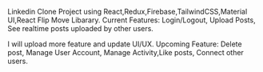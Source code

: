 Linkedin Clone Project using React,Redux,Firebase,TailwindCSS,Material UI,React Flip Move Libarary.
Current Features: Login/Logout, Upload Posts, See realtime posts uploaded by other users.

I will upload more feature and update UI/UX.
Upcoming Feature: Delete post, Manage User Account, Manage Activity,Like posts, Connect other users.
